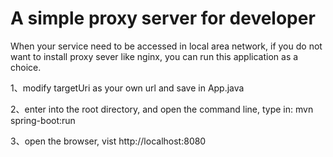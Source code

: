 # A simple proxy server for developer 
  When your service need to be accessed in local area network, if you do not want to install proxy sever like nginx, you can run this application as a choice.
  
1、modify targetUri as your own url and save in App.java 

2、enter into the root directory, and open the command line, type in:
mvn spring-boot:run

3、open the browser, vist http://localhost:8080
